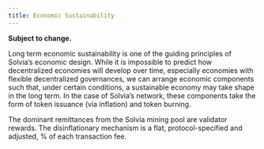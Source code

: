 ```yaml
---
title: Economic Sustainability
---
```


**Subject to change.**

Long term economic sustainability is one of the guiding principles of Solvia’s economic design. While it is impossible to predict how decentralized economies will develop over time, especially economies with flexible decentralized governances, we can arrange economic components such that, under certain conditions, a sustainable economy may take shape in the long term. In the case of Solvia’s network, these components take the form of token issuance \(via inflation\) and token burning.

The dominant remittances from the Solvia mining pool are validator rewards. The disinflationary mechanism is a flat, protocol-specified and adjusted, % of each transaction fee.
